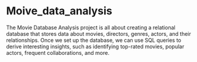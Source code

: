 # Moive_data_analysis
The Movie Database Analysis project is all about creating a relational database that stores data about movies, directors, genres, actors, and their relationships. Once we set up the database, we can use SQL queries to derive interesting insights, such as identifying top-rated movies, popular actors, frequent collaborations, and more.
